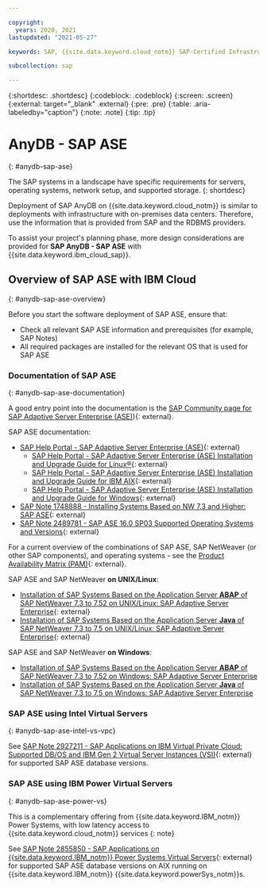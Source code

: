 ```yaml
---

copyright:
  years: 2020, 2021
lastupdated: "2021-05-27"

keywords: SAP, {{site.data.keyword.cloud_notm}} SAP-Certified Infrastructure, {{site.data.keyword.ibm_cloud_sap}}, SAP Workloads

subcollection: sap

---
```


{:shortdesc: .shortdesc}
{:codeblock: .codeblock}
{:screen: .screen}
{:external: target="_blank" .external}
{:pre: .pre}
{:table: .aria-labeledby="caption"}
{:note: .note}
{:tip: .tip}

# AnyDB - SAP ASE
{: #anydb-sap-ase}

The SAP systems in a landscape have specific requirements for servers, operating systems, network setup, and supported storage.
{: shortdesc}

Deployment of SAP AnyDB on {{site.data.keyword.cloud_notm}} is similar to deployments with infrastructure with on-premises data centers. Therefore, use the information that is provided from SAP and the RDBMS providers.

To assist your project's planning phase, more design considerations are provided for **SAP AnyDB - SAP ASE** with {{site.data.keyword.ibm_cloud_sap}}.

## Overview of SAP ASE with IBM Cloud
{: #anydb-sap-ase-overview}

Before you start the software deployment of SAP ASE, ensure that:
- Check all relevant SAP ASE information and prerequisites (for example, SAP Notes)
- All required packages are installed for the relevant OS that is used for SAP ASE

### Documentation of SAP ASE
{: #anydb-sap-ase-documentation}

A good entry point into the documentation is the [SAP Community page for SAP Adaptive Server Enterprise (ASE)](https://community.sap.com/topics/applications-on-ase)){: external}.

SAP ASE documentation:
- [SAP Help Portal - SAP Adaptive Server Enterprise (ASE)](https://help.sap.com/viewer/product/SAP_ASE/latest/en-US){: external}
  - [SAP Help Portal - SAP Adaptive Server Enterprise (ASE) Installation and Upgrade Guide for Linux&reg;](https://help.sap.com/viewer/23c3bb4a29be443ea887fa10871a30f8/latest/en-US){: external}
  - [SAP Help Portal - SAP Adaptive Server Enterprise (ASE) Installation and Upgrade Guide for IBM AIX](https://help.sap.com/viewer/07e2d10774874e3bb4d991ef08d678e8/latest/en-US){: external}
  - [SAP Help Portal - SAP Adaptive Server Enterprise (ASE) Installation and Upgrade Guide for Windows](https://help.sap.com/viewer/36031975851a4f82b1022a9df877280b/latest/en-US){: external}
- [SAP Note 1748888 - Installing Systems Based on NW 7.3 and Higher: SAP ASE](https://launchpad.support.sap.com/#/notes/1748888){: external}
- [SAP Note 2489781 - SAP ASE 16.0 SP03 Supported Operating Systems and Versions](https://launchpad.support.sap.com/#/notes/2489781){: external}

For a current overview of the combinations of SAP ASE, SAP NetWeaver (or other SAP components), and operating systems - see the [Product Availability Matrix (PAM)](http://support.sap.com/pam){: external}.


SAP ASE and SAP NetWeaver **on UNIX/Linux**:
- [Installation of SAP Systems Based on the Application Server **ABAP** of SAP NetWeaver 7.3 to 7.52 on UNIX/Linux: SAP Adaptive Server Enterprise](https://help.sap.com/viewer/e345db692e3c43928199d701df58c0d8/CURRENT_VERSION/en-US){: external}
- [Installation of SAP Systems Based on the Application Server **Java** of SAP NetWeaver 7.3 to 7.5 on UNIX/Linux: SAP Adaptive Server Enterprise](https://help.sap.com/viewer/01f04921ac57452983980fe83a3ce10d/CURRENT_VERSION/en-US){: external}

SAP ASE and SAP NetWeaver **on Windows**:
- [Installation of SAP Systems Based on the Application Server **ABAP** of SAP NetWeaver 7.3 to 7.52 on Windows: SAP Adaptive Server Enterprise](https://help.sap.com/viewer/b0c437ae5d1a4c70847bb55973923352/CURRENT_VERSION/en-US)
- [Installation of SAP Systems Based on the Application Server **Java** of SAP NetWeaver 7.3 to 7.5 on Windows: SAP Adaptive Server Enterprise](https://help.sap.com/viewer/2b04bc65d45544bb8ba67c258d4fb2e2/CURRENT_VERSION/en-US)


### SAP ASE using Intel Virtual Servers
{: #anydb-sap-ase-intel-vs-vpc}

See [SAP Note 2927211 - SAP Applications on IBM Virtual Private Cloud: Supported DB/OS and IBM Gen 2 Virtual Server Instances (VSI)](https://launchpad.support.sap.com/#/notes/2927211){: external} for supported SAP ASE database versions.


### SAP ASE using IBM Power Virtual Servers
{: #anydb-sap-ase-power-vs}

This is a complementary offering from {{site.data.keyword.IBM_notm}} Power Systems, with low latency access to {{site.data.keyword.cloud_notm}} services
{: note}

See [SAP Note 2855850 - SAP Applications on {{site.data.keyword.IBM_notm}} Power Systems Virtual Servers](https://launchpad.support.sap.com/#/notes/2855850){: external} for supported SAP ASE database versions on AIX running on {{site.data.keyword.IBM_notm}} {{site.data.keyword.powerSys_notm}}s.
